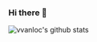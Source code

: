 ### Hi there 👋

<!--
**vvanloc/vvanloc** is a ✨ _special_ ✨ repository because its `README.md` (this file) appears on your GitHub profile.

Here are some ideas to get you started:

- 🔭 I’m currently working on ...
- 🌱 I’m currently learning ...
- 👯 I’m looking to collaborate on ...
- 🤔 I’m looking for help with ...
- 💬 Ask me about ...
- 📫 How to reach me: ...
- 😄 Pronouns: ...
- ⚡ Fun fact: ...
-->
![vvanloc's github stats](https://github-readme-stats.vercel.app/api?username=vvanloc&show_icons=true&theme=dark&count_private=true)
